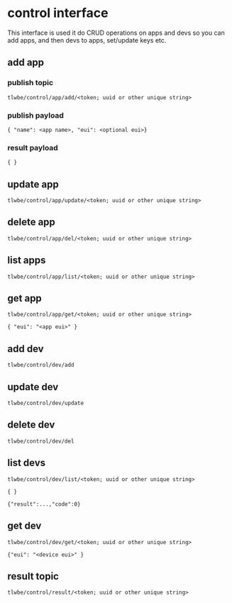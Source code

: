 # control interface

This interface is used it do CRUD operations on apps and devs
so you can add apps, and then devs to apps, set/update keys
etc.

## add app

### publish topic

```tlwbe/control/app/add/<token; uuid or other unique string>```

### publish payload

```{ "name": <app name>, "eui": <optional eui>}```

### result payload

```{ }```


## update app

```tlwbe/control/app/update/<token; uuid or other unique string>```

## delete app

```tlwbe/control/app/del/<token; uuid or other unique string>```

## list apps

```tlwbe/control/app/list/<token; uuid or other unique string>```

## get app

```tlwbe/control/app/get/<token; uuid or other unique string>```

```{ "eui": "<app eui>" }```


## add dev

```tlwbe/control/dev/add```

## update dev

```tlwbe/control/dev/update```

## delete dev

```tlwbe/control/dev/del```

## list devs

```tlwbe/control/dev/list/<token; uuid or other unique string>```

```{ }```

```{"result":...,"code":0}```

## get dev

```tlwbe/control/dev/get/<token; uuid or other unique string>```

```{"eui": "<device eui>" }```

## result topic

```tlwbe/control/result/<token; uuid or other unique string>```